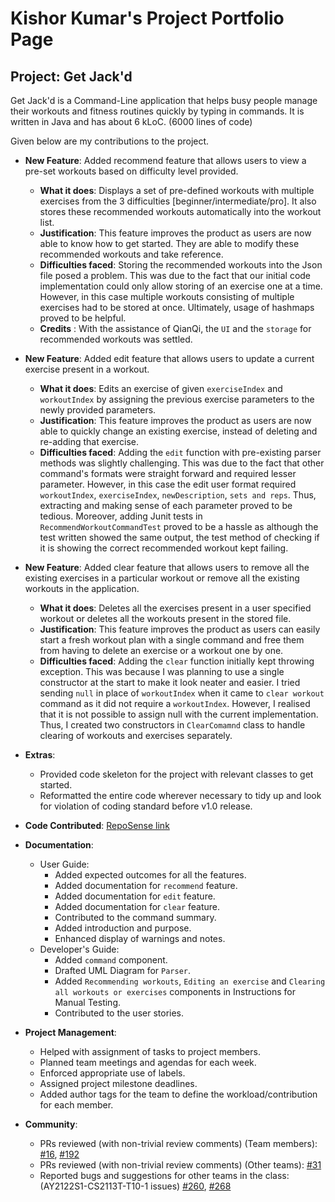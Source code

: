# Kishor Kumar's Project Portfolio Page

## Project: Get Jack'd

Get Jack'd is a Command-Line application that helps busy people manage their workouts and fitness routines quickly by
typing in commands. It is written in Java and has about 6 kLoC. (6000 lines of code)

Given below are my contributions to the project.

- **New Feature**: Added recommend feature that allows users to view a pre-set workouts based on difficulty level
  provided.
    - **What it does**: Displays a set of pre-defined workouts with multiple exercises from the 3 difficulties [beginner/intermediate/pro].
        It also stores these recommended workouts automatically into the workout list.
    - **Justification**: This feature improves the product as users are now able to know how to get started. They are able to modify these recommended
        workouts and take reference.
    - **Difficulties faced**: Storing the recommended workouts into the Json file posed a problem. This was due to the fact that our initial
        code implementation could only allow storing of an exercise one at a time. However, in this case multiple workouts consisting of multiple exercises
        had to be stored at once. Ultimately, usage of hashmaps proved to be helpful.
    -  **Credits** : With the assistance of QianQi, the `UI` and the `storage` for recommended workouts was settled.


- **New Feature**: Added edit feature that allows users to update a current exercise present in a workout.
    - **What it does**: Edits an exercise of given `exerciseIndex` and `workoutIndex` by assigning the previous exercise parameters
      to the newly provided parameters.
    - **Justification**: This feature improves the product as users are now able to quickly change an existing exercise,
      instead of deleting and re-adding that exercise.
    - **Difficulties faced**: Adding the `edit` function with pre-existing parser methods was slightly challenging. This
      was due to the fact that other command's formats were straight forward and required lesser parameter. However, in
      this case the edit user format required `workoutIndex`, `exerciseIndex`, `newDescription`, `sets and reps`. 
      Thus, extracting and making sense of each parameter proved to be tedious. Moreover, adding Junit tests in `RecommendWorkoutCommandTest` proved to be a
      hassle as although the test written showed the same output, the test method of checking if it is showing the
      correct recommended workout kept failing.


- **New Feature**: Added clear feature that allows users to remove all the existing exercises in a particular workout or
  remove all the existing workouts in the application.
    - **What it does**: Deletes all the exercises present in a user specified workout or deletes all the workouts present 
      in the stored file.
    - **Justification**: This feature improves the product as users can easily start a fresh workout plan with a single
      command and free them from having to delete an exercise or a workout one by one.
    - **Difficulties faced**: Adding the `clear` function initially kept throwing exception. This was because I was
      planning to use a single constructor at the start to make it look neater and easier. I tried sending `null` in
      place of `workoutIndex` when it came to `clear workout` command as it did not require a `workoutIndex`. However, I
      realised that it is not possible to assign null with the current implementation. Thus, I created two constructors
      in `ClearComamnd` class to handle clearing of workouts and exercises separately.


- **Extras**:
    - Provided code skeleton for the project with relevant classes to get started.
    - Reformatted the entire code wherever necessary to tidy up and look for violation of coding standard before v1.0
      release.


- **Code
  Contributed**: [RepoSense link](https://nus-cs2113-ay2122s1.github.io/tp-dashboard/?search=Kishor&sort=groupTitle&sortWithin=title&since=2021-09-25&timeframe=commit&mergegroup=&groupSelect=groupByRepos&breakdown=false&tabOpen=true&tabType=authorship&tabAuthor=KishorKumar11&tabRepo=AY2122S1-CS2113T-F12-2%2Ftp%5Bmaster%5D&authorshipIsMergeGroup=false&authorshipFileTypes=docs~functional-code~test-code&authorshipIsBinaryFileTypeChecked=false)


- **Documentation**:
    - User Guide:
        - Added expected outcomes for all the features.
        - Added documentation for `recommend` feature.
        - Added documentation for `edit` feature.
        - Added documentation for `clear` feature.
        - Contributed to the command summary.
        - Added introduction and purpose.
        - Enhanced display of warnings and notes.
    - Developer's Guide:
        - Added `command` component.
        - Drafted UML Diagram for `Parser`.
        - Added `Recommending workouts`, `Editing an exercise` and `Clearing all workouts or exercises` components in Instructions for Manual Testing.
        - Contributed to the user stories.


- **Project Management**:
    - Helped with assignment of tasks to project members.
    - Planned team meetings and agendas for each week.
    - Enforced appropriate use of labels.
    - Assigned project milestone deadlines.
    - Added author tags for the team to define the workload/contribution for each member.


- **Community**:
    - PRs reviewed (with non-trivial review comments) (Team members): 
      [#16](https://github.com/AY2122S1-CS2113T-F12-2/tp/pull/16),
      [#192](https://github.com/AY2122S1-CS2113T-F12-2/tp/pull/192)
    - PRs reviewed (with non-trivial review comments) (Other teams): 
      [#31](https://github.com/nus-cs2113-AY2122S1/tp/pull/31#pullrequestreview-792607552)
    - Reported bugs and suggestions for other teams in the class: (AY2122S1-CS2113T-T10-1 issues) 
      [#260](https://github.com/AY2122S1-CS2113T-T10-1/tp/issues/260),
      [#268](https://github.com/AY2122S1-CS2113T-T10-1/tp/issues/268)

